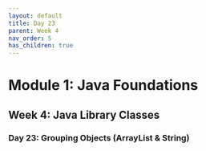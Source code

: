 ```yaml
---
layout: default
title: Day 23
parent: Week 4
nav_order: 5
has_children: true
---
```


# Module 1: Java Foundations
## Week 4: Java Library Classes
### Day 23: Grouping Objects (ArrayList & String)